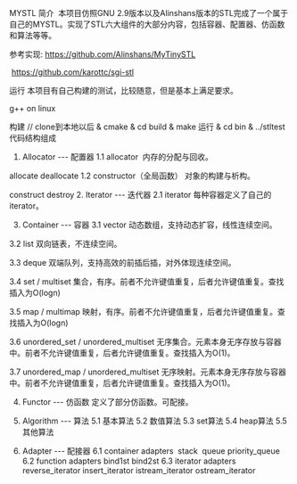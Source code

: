 MYSTL
简介
​ 本项目仿照GNU 2.9版本以及Alinshans版本的STL完成了一个属于自己的MYSTL。实现了STL六大组件的大部分内容，包括容器、配置器、仿函数和算法等等。

参考实现: https://github.com/Alinshans/MyTinySTL

​ https://github.com/karottc/sgi-stl

运行
本项目有自己构建的测试，比较随意，但是基本上满足要求。

g++ on linux

构建
// clone到本地以后
& cmake
& cd build & make
运行
& cd bin
& ../stltest
代码结构组成
1. Allocator --- 配置器
1.1 allocator
​ 内存的分配与回收。

allocate
deallocate
1.2 constructor（全局函数）
​ 对象的构建与析构。

construct
destroy
2. Iterator --- 迭代器
2.1 iterator
​ 每种容器定义了自己的iterator。

3. Container --- 容器
3.1 vector
动态数组，支持动态扩容，线性连续空间。

3.2 list
双向链表，不连续空间。

3.3 deque
双端队列，支持高效的前插后插，对外体现连续空间。

3.4 set / multiset
集合，有序。前者不允许键值重复，后者允许键值重复。查找插入为O(logn)

3.5 map / multimap
映射，有序。前者不允许键值重复，后者允许键值重复。查找插入为O(logn)

3.6 unordered_set / unordered_multiset
无序集合。元素本身无序存放与容器中。前者不允许键值重复，后者允许键值重复。查找插入为O(1)。

3.7 unordered_map / unordered_multiset
无序映射。元素本身无序存放与容器中。前者不允许键值重复，后者允许键值重复。查找插入为O(1)。

4. Functor --- 仿函数
定义了部分仿函数。可配接。

5. Algorithm --- 算法
5.1 基本算法
5.2 数值算法
5.3 set算法
5.4 heap算法
5.5 其他算法
6. Adapter --- 配接器
6.1 container adapters
​ stack
​ queue
​ priority_queue
6.2 function adapters
bind1st
bind2st
6.3 iterator adapters
reverse_iterator
insert_iterator
istream_iterator
ostream_iterator
